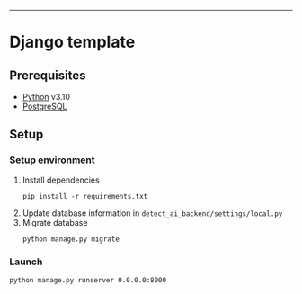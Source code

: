 
---

# Django template

## Prerequisites
- [Python](https://www.python.org/) v3.10
- [PostgreSQL](https://www.postgresql.org/)

## Setup

### Setup environment

1. Install dependencies
   ```
   pip install -r requirements.txt
   ```
2. Update database information in `detect_ai_backend/settings/local.py`
3. Migrate database
   ```
   python manage.py migrate
   ```

### Launch
   ```
   python manage.py runserver 0.0.0.0:8000
   ```
